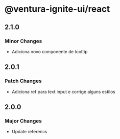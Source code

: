 # @ventura-ignite-ui/react

## 2.1.0

### Minor Changes

- Adiciona novo componente de tooltip

## 2.0.1

### Patch Changes

- Adiciona ref para text input e corrige alguns estilos

## 2.0.0

### Major Changes

- Update referencs
